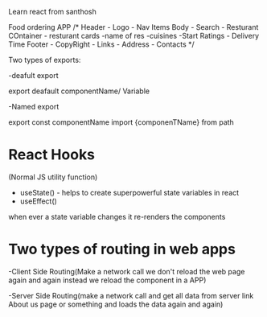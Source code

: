 Learn react from santhosh

Food ordering APP
/*
Header
    - Logo
    - Nav Items
Body
    - Search
    - Resturant COntainer
        - resturant cards
            -name of res
            -cuisines
            -Start Ratings
            - Delivery Time
Footer
    - CopyRight
    - Links
    - Address
    - Contacts
*/


Two types of exports:


-deafult export

export deafault componentName/ Variable

-Named export

export const componentName
import {componenTName} from path



# React Hooks

(Normal JS utility function)
- useState() -  helps to create superpowerful state variables in react
- useEffect()


when ever a state variable changes it re-renders the components


# Two types of routing in web apps

-Client Side Routing(Make a network call we don't reload the web page again and again instead we reload the component in a APP)

-Server Side Routing(make a network call and get all data from server link About us page or something and loads the data again and again)